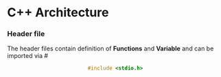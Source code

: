 # C++ Architecture

### Header file

The header files contain definition of **Functions** and **Variable** and can be imported via #<header file name> 

```cpp
#include <stdio.h>
```
